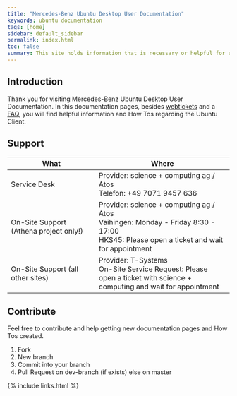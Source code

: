 ```yaml
---
title: "Mercedes-Benz Ubuntu Desktop User Documentation"
keywords: ubuntu documentation
tags: [home]
sidebar: default_sidebar
permalink: index.html
toc: false
summary: This site holds information that is necessary or helpful for users of the Mercedes-Benz RD Ubuntu Desktop. This documentation is only for the RD Ubuntu client.
---
```



## Introduction

Thank you for visiting Mercedes-Benz Ubuntu Desktop User Documentation. In this documentation pages, besides <a href="tickets.html">webtickets</a> and a <a href="faq.html">FAQ</a>, you will find helpful information and How Tos regarding the Ubuntu Client.

## Support

| What | Where |
|------|---------|
| Service Desk | Provider: science + computing ag / Atos <br>Telefon: +49 7071 9457 636 |
| On-Site Support (Athena project only!) | Provider: science + computing ag / Atos <br>Vaihingen: Monday - Friday 8:30 - 17:00 <br>HKS45: Please open a ticket and wait for appointment |
| On-Site Support (all other sites)     | Provider: T-Systems <br>On-Site Service Request: Please open a ticket with science + <br>computing and wait for appointment |

## Contribute

Feel free to contribute and help getting new documentation pages and How Tos created.
1. Fork 
2. New branch
3. Commit into your branch
4. Pull Request on dev-branch (if exists) else on master

{% include links.html %}
